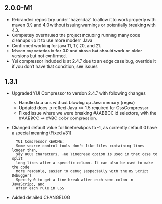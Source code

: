 2.0.0-M1
--------

* Rebranded repository under 'hazendaz' to allow it to work properly with maven 3.9 and 4.0 without issuing warnings or potentially breaking with 4.0.
* Completely overhauled the project including running many code cleanups up it to use more modern Java
* Confirmed working for java 11, 17, 20, and 21.
* Maven expectation is for 3.9 and above but should work on older versions but not confirmed.
* Yui compressor included is at 2.4.7 due to an edge case bug, override it if you don't have that condition, see issues.


1.3.1
--------------------

+ Upgraded YUI Compressor to version 2.4.7 with following changes:
    + Handle data urls without blowing up Java memory (regex)
    + Updated docs to reflect Java >= 1.5 required for CssCompressor
    + Fixed issue where we were breaking #AABBCC id selectors, with the #AABBCC -> #ABC color compression.

+ Changed default value for linebreakpos to -1, as currently default 0 have a special meaning (Fixed #31)

        YUI Compressor README:
        Some source control tools don't like files containing lines longer than,
        say 8000 characters. The linebreak option is used in that case to split
        long lines after a specific column. It can also be used to make the code
        more readable, easier to debug (especially with the MS Script Debugger)
        Specify 0 to get a line break after each semi-colon in JavaScript, and
        after each rule in CSS.

+ Added detailed CHANGELOG
